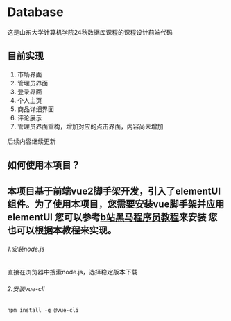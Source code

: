 # Database

这是山东大学计算机学院24秋数据库课程的课程设计前端代码
## 目前实现
1.  市场界面
2.  管理员界面
3.  登录界面
4.  个人主页
5.  商品详细界面
6.  评论展示
7.  管理员界面重构，增加对应的点击界面，内容尚未增加
   
后续内容继续更新

## 如何使用本项目？

本项目基于前端**vue2脚手架**开发，引入了**elementUI**组件。为了使用本项目，您需要安装vue脚手架并应用elementUI
您可以参考[b站黑马程序员教程](https://www.bilibili.com/video/BV1m84y1w7Tb?spm_id_from=333.788.videopod.episodes&vd_source=d244ec062eb5eb19c9bbe8e5769a0800&p=37)来安装
您也可以根据本教程来实现。
---
###### 1.安装node.js
直接在浏览器中搜索node.js，选择稳定版本下载
###### 2.安装vue-cli
```
npm install -g @vue-cli
```